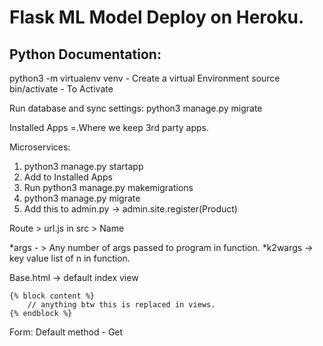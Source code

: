# Flask ML Model Deploy on Heroku.


## Python Documentation:

python3 -m virtualenv venv - Create a virtual Environment
source bin/activate - To Activate

Run database and sync settings: python3 manage.py migrate

Installed Apps =.Where we keep 3rd party apps.

Microservices:
1. python3 manage.py startapp <name of service>
2. Add <name of service> to Installed Apps
3. Run python3 manage.py makemigrations
4. python3 manage.py migrate
5. Add this to admin.py -> admin.site.register(Product)

Route > url.js in src > Name

*args - > Any number of args passed to program in function.
*k2wargs -> key value list of n in function.

Base.html -> default index view


```
{% block content %}
    // anything btw this is replaced in views.
{% endblock %}
```

Form:
Default method - Get
